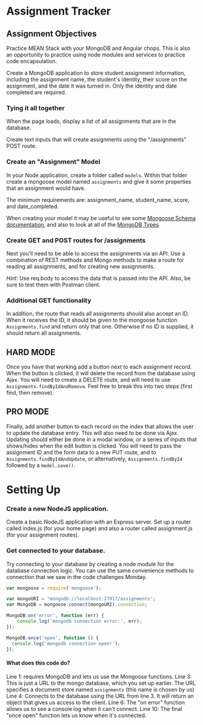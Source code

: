 # Assignment Tracker
## Assignment Objectives
Practice MEAN Stack with your MongoDB and Angular chops. This is also an opportunity to practice using node modules and services to practice code encapsulation. 

Create a MongoDB application to store student assignment information, including the assignment name, the student's identity, their score on the assignment, and the date it was turned in. Only the identity and date completed are required.

### Tying it all together

When the page loads, display a list of all assignments that are in the database.

Create text inputs that will create assignments using the "/assignments" POST route.

### Create an "Assignment" Model
In your Node application, create a folder called `models`. Within that folder create a mongoose model named `assignments` and give it some properties that an assignment would have.

The minimum requirements are: assignment_name, student_name, score, and date_completed.

When creating your model it may be useful to see some [Mongoose Schema documentation](http://mongoosejs.com/docs/guide.html), and also to look at all of the [MongoDB Types](http://docs.mongodb.org/manual/reference/bson-types/)

### Create GET and POST routes for /assignments

Next you'll need to be able to access the assignments via an API. Use a combination of REST methods and Mongo methods to make a route for reading all assignments, and for creating new assignments.

*Hint:* Use req.body to access the data that is passed into the API. Also, be sure to test them with Postman client.

### Additional GET functionality

In addition, the route that reads all assignments should also accept an ID. When it receives the ID, it should be given to the mongoose function `Assignments.find` and return only that one. Otherwise if no ID is supplied, it should return all assignments.

## HARD MODE

Once you have that working add a button next to each assignment record. When the button is clicked, it will delete the record from the database using Ajax. You will need to create a DELETE route, and will need to use `Assignments.findByIdAndRemove`.  Feel free to break this into two steps (first find, then remove).

## PRO MODE

Finally, add another button to each record on the index that allows the user to update the database entry. This will also need to be done via Ajax. Updating should either be done in a modal window, or a series of inputs that shows/hides when the edit button is clicked. You will need to pass the assignment ID and the form data to a new PUT route, and to `Assignments.findByIdAndUpdate`, or alternatively, `Assignments.findById` followed by a `model.save()`.


# Setting Up

### Create a new NodeJS application.
Create a basic NodeJS application with an Express server. Set up a router called index.js (for your home page) and also a router called assignment.js (for your assignment routes).

### Get connected to your database.
Try connecting to your database by creating a node module for the database connection logic. You can use the same convenience methods to connection that we saw in the code challenges Monday.

``` JavaScript
var mongoose = require('mongoose');

var mongoURI = "mongodb://localhost:27017/assignments";
var MongoDB = mongoose.connect(mongoURI).connection;

MongoDB.on('error', function (err) {
    console.log('mongodb connection error:', err);
});

MongoDB.once('open', function () {
  console.log('mongodb connection open!');
});
```

#### What does this code do?
Line 1: requires MongoDB and lets us use the Mongoose functions.
Line 3: This is just a URL to the mongo database, which you set up earlier. The URL specifies a document store named `assignments` (this name is chosen by us)
Line 4: Connects to the database using the URL from line 3. It will return an object that gives us access to the client.
Line 6: The "on error" function allows us to see a console log when it can't connect.
Line 10: The final "once open" function lets us know when it's connected.
